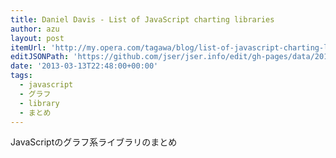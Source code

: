 ```yaml
---
title: Daniel Davis - List of JavaScript charting libraries
author: azu
layout: post
itemUrl: 'http://my.opera.com/tagawa/blog/list-of-javascript-charting-libraries'
editJSONPath: 'https://github.com/jser/jser.info/edit/gh-pages/data/2013/03/index.json'
date: '2013-03-13T22:48:00+00:00'
tags:
  - javascript
  - グラフ
  - library
  - まとめ
---
```

JavaScriptのグラフ系ライブラリのまとめ
